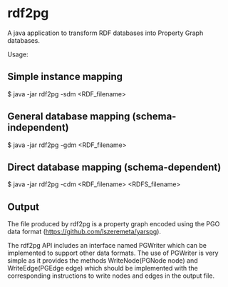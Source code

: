 # rdf2pg
A java application to transform RDF databases into Property Graph databases.

Usage:

## Simple instance mapping

$ java -jar rdf2pg -sdm <RDF_filename>

## General database mapping (schema-independent)

$ java -jar rdf2pg -gdm <RDF_filename>

## Direct database mapping (schema-dependent)

$ java -jar rdf2pg -cdm <RDF_filename> <RDFS_filename>

## Output

The file produced by rdf2pg is a property graph encoded using the PGO data format (https://github.com/lszeremeta/yarspg).

The rdf2pg API includes an interface named PGWriter which can be implemented to support other data formats. The use of PGWriter is very simple as it provides the methods WriteNode(PGNode node) and WriteEdge(PGEdge edge) which should be implemented with the corresponding instructions to write nodes and edges in the output file.
